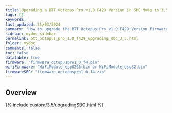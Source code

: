 ```yaml
---
title: Upgrading a BTT Octopus Pro v1.0 F429 Version in SBC Mode to 3.5.0 from earlier versions in RRF 3.5.0 Onwards
tags: []
keywords: 
last_updated: 31/03/2024
summary: "How to upgrade the BTT Octopus Pro v1.0 F429 Version firmware in SBC Mode"
sidebar: mydoc_sidebar
permalink: btt_octopus_pro_1.0_f429_upgrading_sbc_3_5.html
folder: mydoc
comments: false
toc: false
datatable: true
firmware: "firmware_octopuspro1_0_f4.bin"
wifiFirmware: "WiFiModule_esp8266.bin or WiFiModule_esp32.bin"
firmwareSBC: "firmware_octopuspro1_0_f4.zip"
---
```


## Overview

{% include custom/3.5/upgradingSBC.html %}
